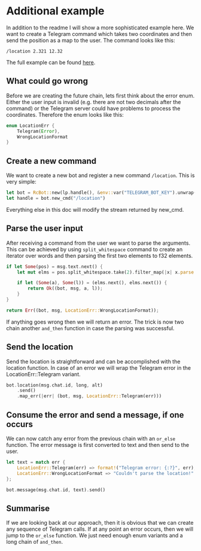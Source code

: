 # Additional example
In addition to the readme I will show a more sophisticated example here. We want to create a Telegram command which takes two coordinates and then send the position as a map to the user. The command looks like this:

`/location 2.321 12.32`

The full example can be found [here](https://github.com/bytesnake/telebot/blob/master/examples/error_handling.rs).

## What could go wrong
Before we are creating the future chain, lets first think about the error enum. Either the user input is invalid (e.g. there are not two decimals after the command) or the Telegram server could have problems to process the coordinates. Therefore the enum looks like this:
``` rust
enum LocationErr {
    Telegram(Error),
    WrongLocationFormat
}
```

## Create a new command
We want to create a new bot and register a new command `/location`. This is very simple:
``` rust
let bot = RcBot::new(lp.handle(), &env::var("TELEGRAM_BOT_KEY").unwrap());
let handle = bot.new_cmd("/location")
```
Everything else in this doc will modify the stream returned by new_cmd.

## Parse the user input
After receiving a command from the user we want to parse the arguments. This can be achieved by using `split_whitespace` command to create an iterator over words and then parsing the first two elements to f32 elements.

``` rust
if let Some(pos) = msg.text.next() {
    let mut elms = pos.split_whitespace.take(2).filter_map(|x| x.parse::<f32>().ok());

    if let (Some(a), Some(l)) = (elms.next(), elms.next()) {
        return Ok((bot, msg, a, l));
    }
}

return Err((bot, msg, LocationErr::WrongLocationFormat));
```
If anything goes wrong then we will return an error. The trick is now two chain another `and_then` function in case the parsing was successful.

## Send the location
Send the location is straightforward and can be accomplished with the location function. In case of an error we will wrap the Telegram error in the LocationErr::Telegram variant.
``` rust
bot.location(msg.chat.id, long, alt)
    .send()
    .map_err(|err| (bot, msg, LocationErr::Telegram(err)))
```

## Consume the error and send a message, if one occurs
We can now catch any error from the previous chain with an `or_else` function. The error message is first converted to text and then send to the user.
``` rust
let text = match err {
    LocationErr::Telegram(err) => format!("Telegram error: {:?}", err),
    LocationErr::WrongLocationFormat => "Couldn't parse the location!".into()
};

bot.message(msg.chat.id, text).send()
```
## Summarise
If we are looking back at our approach, then it is obvious that we can create any sequence of Telegram calls. If at any point an error occurs, then we will jump to the `or_else` function. We just need enough enum variants and a long chain of `and_then`.
